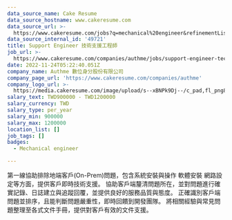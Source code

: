 ```yaml
---
data_source_name: Cake Resume
data_source_hostname: www.cakeresume.com
data_source_url: >-
  https://www.cakeresume.com/jobs?q=mechanical%20engineer&refinementList%5Blang_name%5D%5B0%5D=English&refinementList%5Bsalary_type%5D=per_year&range%5Bsalary_range%5D%5Bmin%5D=1000000&page=3
data_source_internal_id: '49721'
title: Support Engineer 技術支援工程師
job_url: >-
  https://www.cakeresume.com/companies/authme/jobs/support-engineer-technical-support-engineer
date: 2022-11-24T05:22:40.051Z
company_name: Authme 數位身分股份有限公司
company_page_url: 'https://www.cakeresume.com/companies/authme'
company_logo_url: >-
  https://media.cakeresume.com/image/upload/s--xBNPk9Dj--/c_pad,fl_png8,h_200,w_200/v1655698656/tmxi0smzwfomll5hh0rq.png
salary_text: TWD900000 - TWD1200000
salary_currency: TWD
salary_type: per_year
salary_min: 900000
salary_max: 1200000
location_list: []
job_tags: []
badges:
  - Mechanical engineer

---
```


第一線協助排除地端客戶(On-Prem)問題，包含系統安裝與操作 軟體安裝 網路設定等方面，提供客戶即時技術支援。 協助客戶端釐清問題所在，並對問題進行確實記錄、日誌建立與追蹤回覆，並提供良好的服務品質與態度。 正確識別客戶端問題並排序，且能判斷問題嚴重性，即時回饋到開發團隊。 將相關經驗與常見問題整理至各式文件手冊，提供對客戶有效的文件支援。